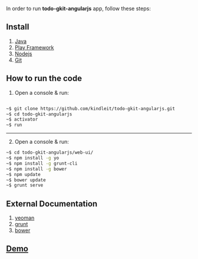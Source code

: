 In order to run **todo-gkit-angularjs** app, follow these steps:

## Install

1. [Java](https://www.java.com/en/download/help/download_options.xml)
2. [Play Framework](http://www.playframework.com/download)
3. [Nodejs](http://nodejs.org/download/)
4. [Git](http://git-scm.com/book/en/Getting-Started-Installing-Git])


## How to run the code

1. Open a console & run:

```bash

~$ git clone https://github.com/kindleit/todo-gkit-angularjs.git
~$ cd todo-gkit-angularjs
~$ activator
~$ run

```
---

2. Open a console & run: 

```bash
~$ cd todo-gkit-angularjs/web-ui/
~$ npm install -g yo              
~$ npm install -g grunt-cli      
~$ npm install -g bower           
~$ npm update
~$ bower update
~$ grunt serve

```

## External Documentation

1. [yeoman](http://yeoman.io/)
2. [grunt](http://gruntjs.com/getting-started)
3. [bower](http://bower.io/)

## [Demo](http://todo-gkit-angularjs.herokuapp.com/)
